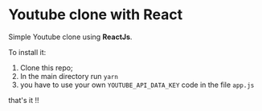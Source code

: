 # Youtube clone with React

Simple Youtube clone using **ReactJs**.

To install it:
1) Clone this repo;
2) In the main directory run ``yarn``
3) you have to use your own ``YOUTUBE_API_DATA_KEY`` code in the file ``app.js``

that's it !!
